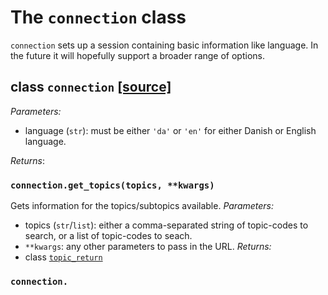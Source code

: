 # The `connection` class
`connection` sets up a session containing basic information like language. In the future it will hopefully support a broader range of options.

## class `connection`               [[source]](https://github.com/Kristianuruplarsen/PyDST/blob/master/PyDST/connection/connection.py)
_Parameters:_
* language (`str`): must be either `'da'` or `'en'` for either Danish or English language.

_Returns_:

### `connection.get_topics(topics, **kwargs)`
Gets information for the topics/subtopics available.
_Parameters:_
* topics (`str`/`list`): either a comma-separated string of topic-codes to search, or a list of topic-codes to seach.
* `**kwargs`: any other parameters to pass in the URL.
_Returns:_
* class [`topic_return`](return_classes/topic_return)

### `connection.`
